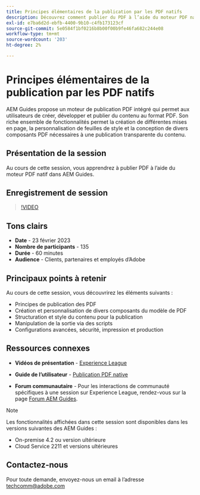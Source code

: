 ```yaml
---
title: Principes élémentaires de la publication par les PDF natifs
description: Découvrez comment publier du PDF à l’aide du moteur PDF natif dans AEM Guides.
exl-id: e7ba6d2d-ebfb-4400-9b10-c4fb173123cf
source-git-commit: 5e0584f1bf0216b8b00f00b9fe46fa682c244e08
workflow-type: tm+mt
source-wordcount: '203'
ht-degree: 2%

---
```


# Principes élémentaires de la publication par les PDF natifs

AEM Guides propose un moteur de publication PDF intégré qui permet aux utilisateurs de créer, développer et publier du contenu au format PDF. Son riche ensemble de fonctionnalités permet la création de différentes mises en page, la personnalisation de feuilles de style et la conception de divers composants PDF nécessaires à une publication transparente du contenu.

## Présentation de la session

Au cours de cette session, vous apprendrez à publier PDF à l’aide du moteur PDF natif dans AEM Guides.

## Enregistrement de session

>[!VIDEO](https://video.tv.adobe.com/v/3416076/native-pdf?quality=12&learn=on)

## Tons clairs

- **Date** - 23 février 2023
- **Nombre de participants** - 135
- **Durée** - 60 minutes
- **Audience** - Clients, partenaires et employés d’Adobe

## Principaux points à retenir

Au cours de cette session, vous découvrirez les éléments suivants :

- Principes de publication des PDF
- Création et personnalisation de divers composants du modèle de PDF
- Structuration et style du contenu pour la publication
- Manipulation de la sortie via des scripts
- Configurations avancées, sécurité, impression et production

## Ressources connexes

- **Vidéos de présentation** -  [Experience League](https://experienceleague.adobe.com/docs/experience-manager-guides-learn/videos/advanced-user-guide/overview.html?lang=en)

- **Guide de l’utilisateur** - [Publication PDF native](/help/product-guide/native-pdf/pdf-template.md)

- **Forum communautaire** - Pour les interactions de communauté spécifiques à une session sur Experience League, rendez-vous sur la page  [Forum AEM Guides](https://experienceleaguecommunities.adobe.com/t5/experience-manager-guides/bd-p/xml-documentation-discussions).

>[!NOTE]
>
> Les fonctionnalités affichées dans cette session sont disponibles dans les versions suivantes des AEM Guides :
>
> - On-premise 4.2 ou version ultérieure
> - Cloud Service 2211 et versions ultérieures

## Contactez-nous

Pour toute demande, envoyez-nous un email à l’adresse <techcomm@adobe.com>
